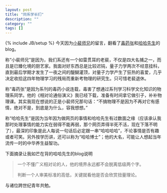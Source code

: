 ```yaml
---
layout: post
title: "同系学长们"
description: ""
category: ""
tags: []
---
```

{% include JB/setup %}
今天因为[小裴师兄](http://www.blogcn.com/u/88/16/ptptptptptpt/index.html)的留言，翻看了[毒药张](http://zhangxuanzhong.blog.edu.cn/)和[哈哈先生](http://hongbaozhang.blog.edu.cn/)的blog。

称“小裴师兄”是因为，我们系还有一个如雷贯耳的老裴，不仅是四大名捕之一，而且是已臻化境的厨艺家。我面对好东西总是比较迟钝，量子力学两次不经意挂科，直到最后学期才发生了一夜之间的醍醐灌顶，对量子力学产生了狂热的喜爱，几乎决定收拾这四年物理学习的残局而重新考物理的研究生。只可惜老裴退休。

称“毒药张”是因为系刊的毒药小说连载，毒害了想通过系刊学习科学文化知识的物理系同学。他的《相对论通俗演义》我已经下载，准备有时间拿它做引子，补补物理课。其实我现在想说的正是小裴师兄那句话：“不搞物理不是因为不再对它有感情，绝对不是，到底是为什么，容我想想。”

称“哈哈先生”是因为当年因为做网页的事情和哈哈先生有过数面之缘（应该承认我那时处理事情的能力实在弱得不能再弱，那个网页弄得半死不活，现在下落不明了），最深的印象是此人每说一句话后必定跟一串“哈哈哈哈”，不论事情是否有趣或者可笑。另外按学历讲，还可以称为“哈哈博士”；他的大名，可能让人想起当年流传一时的中华养生益智功。

下面摘录让我如芒在背的哈哈先生的blog说明

> 一个不懂广义相对论的人，他的境界永远都不会脱离低级两个字。
> 
> 判断一个人审美标准的高低，关键就看他是否会欣赏扭量理论。

与诸位跨世纪青年共勉。